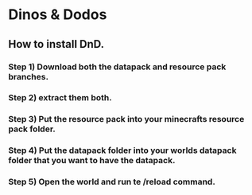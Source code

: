 # Dinos & Dodos

## How to install DnD.

### Step 1) Download both the datapack and resource pack branches. 
### Step 2) extract them both.
### Step 3) Put the resource pack into your minecrafts resource pack folder.
### Step 4) Put the datapack folder into your worlds datapack folder that you want to have the datapack.
### Step 5) Open the world and run te /reload command.
